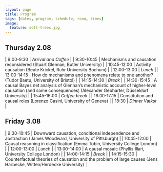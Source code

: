 ```yaml
---
layout: page
title: Program
tags: [dates, program, schedule, room, times]
image:
  feature: soft-trees.jpg
---
```


Thursday 2.08
---------------

|   9:00-9:30 | _Arrival and Coffee_                                                                                                                                         |
|  9:30-10:45 | Mechanisms and causation reconsidered (Stuart Glennan, Butler University)                                                                                   |
| 10:45-12:00 | Activity causation (Beate Krickel, Ruhr University Bochum)                                                                                                  |
| 12:00-13:00 | _Lunch_                                                                                                                                                      |
| 13:00-14:15 | How do mechanisms and phenomena relate to one another? (Tudor Baetu, University of Bristol)                                                                 |
| 14:15-14:30 | _Break_                                                                                                                                                      |
| 14:30-15:45 | A causal Bayes net analysis of Glennan’s mechanistic account of higher-level causation (and some consequences) (Alexander Gebharter, Düsseldorf University) |
| 15:45-16:00 | _Coffee break_                                                                                                                                               |
| 16:00-17:15 | Constitution and causal roles (Lorenzo Casini, University of Geneva)                                                                                        |
|       18:30 | _Dinner Vækst_                                                                                                                                               |

Friday 3.08
-------------

| 9:30-10:45 | Downward causation, conditional independence and abstraction (James Woodward, University of Pittsburgh) |
| 10:45-12:00 | Causal reasoning in classification (Emma Tobin, University College London) |
| 12:00-13:00 | _Lunch_ |
| 13:00-14:00 | A causal mosaic (Phyllis Illari, University College London) |
| 14:00-14:15 | _Break_ |
| 14:15-15:30 | Counterfactual theories of causation and the problem of large causes (Jens Harbecke, Witten/Herdecke University) |
